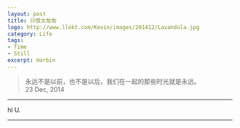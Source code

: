 ```yaml
---
layout: post
title: 只恨太匆匆
logo: http://www.llokt.com/Kevin/images/201412/Lavandula.jpg
category: Life
tags: 
- Time
- Still
excerpt: Harbin
---
```


>永远不是以前，也不是以后，我们在一起的那些时光就是永远。    
>23 Dec, 2014

---

hi U.

---